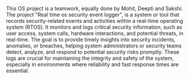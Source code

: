 This OS project is a teamwork, equally done by Mohit, Deepti and Sakshi.
The project "Real time os security event logger", is a system or tool that records security-related events and activities within a real-time operating system (RTOS).
It monitors and logs critical security information, such as user access, system calls, hardware interactions, and potential threats, in real-time.
The goal is to provide timely insights into security incidents, anomalies, or breaches, helping system administrators or security teams detect, analyze, and respond to potential security risks promptly.
These logs are crucial for maintaining the integrity and safety of the system, especially in environments where reliability and fast response times are essential.
